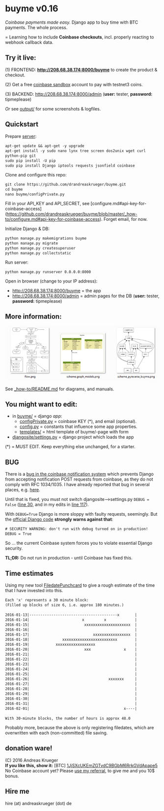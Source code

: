 # buyme v0.16
*Coinbase payments made easy.* Django app to buy time with BTC payments. The whole process.
  
= Learning how to include **Coinbase checkouts**, incl. properly reacting to webhook callback data. 

## Try it live:

(1) FRONTEND: **http://208.68.38.174:8000/buyme** to create the product & checkout.

(2) Get a free [coinbase sandbox](https://sandbox.coinbase.com/) account to pay with testnet3 coins. 

(3) BACKEND: http://208.68.38.174:8000/admin (**user:** tester, **password:** tipmeplease)

*Or* see [output/](output/) for some screenshots & logfiles.

## Quickstart

Prepare [server](_how-to/VPS.md):

    apt-get update && apt-get -y upgrade
    apt-get install -y sudo nano lynx tree screen dos2unix wget curl python-pip git 
    sudo pip install -U pip
    sudo pip install Django iptools requests jsonfield coinbase

Clone and configure this repo:

    git clone https://github.com/drandreaskrueger/buyme.git
    cd buyme
    nano buyme/configPrivate.py

Fill in your API_KEY and API_SECRET, see [configure.md#api-key-for-coinbase-access] (https://github.com/drandreaskrueger/buyme/blob/master/_how-to/configure.md#api-key-for-coinbase-access). Forget email, for now. 

Initialize Django & DB: 

    python manage.py makemigrations buyme
    python manage.py migrate
    python manage.py createsuperuser
    python manage.py collectstatic
    
Run server: 

	python manage.py runserver 0.0.0.0:8000
	
Open in browser (change to your IP address):

* http://208.68.38.174:8000/buyme = the app
* http://208.68.38.174:8000/admin = admin pages for the DB (**user:** tester, **password:** tipmeplease)
    
## More information:
[![diagrams and more](_how-to/img/thumbs.png)](_how-to/README.md)

See [_how-to/README.md](_how-to/README.md) for diagrams, and manuals.

## You might want to edit:
* in [buyme/](buyme/) = django *app*:
  * [configPrivate.py](buyme/configPrivate.py) = coinbase KEY (*), and email (optional). 
  * [config.py](buyme/config.py) = constants that influence some app properties.
  * [templates/](buyme/templates/) = html template of buyme/-page with form
* [djangosite/settings.py](djangosite/settings.py) = django project which loads the app

(*) = MUST EDIT. Keep everything else unchanged, for a starter.

## BUG
There is a [bug in the coinbase notification system](https://github.com/drandreaskrueger/coinbaseTestbed/blob/master/bugs/HOST-header_empty.md) which prevents Django from accepting notification POST requests from coinbase, as they do not comply with RFC 1034/1035. I have already reported that bug in several places, e.g. [here](https://hackerone.com/reports/113936). 

Until that is fixed, you must not switch djangosite-->settings.py ``DEBUG = False`` ([line 30](https://github.com/drandreaskrueger/buyme/blob/master/djangosite/settings.py#L30), and in my edits in [line 117](https://github.com/drandreaskrueger/buyme/blob/master/djangosite/settings.py#L117)).  

With ``DEBUG=True`` Django is more sloppy with faulty requests, seemingly. But the [official Django code](https://github.com/django/django/blob/master/django/conf/project_template/project_name/settings.py-tpl#L25-L26) **strongly warns against that**:

    # SECURITY WARNING: don't run with debug turned on in production!
    DEBUG = True
    
So ... the current Coinbase system forces you to violate essential Django security. 

**TL;DR:** Do not run in production - until Coinbase has fixed this. 


## Time estimates
Using my new tool [FiledatePunchcard](https://github.com/drandreaskrueger/FiledatePunchcard) to give a rough estimate of the time that I have invested into this. 

    Each 'x' represents a 30 minute block:
    (Filled up blocks of size 6, i.e. approx 180 minutes.)
    
    2016-01-13|----------------------------------------x       |
    2016-01-14|                        x         x             |
    2016-01-15|                         xxxxxxxxxxxxxxxxxxxxx  |
    2016-01-16|                                                |
    2016-01-17|                             xxxxxxxxxxxxxxxxx  |
    2016-01-18|               xxxxxxxxxxxxxxxxxxxxxxxxx        |
    2016-01-19|            xxxxxxxxxxxxxxxxxx                  |
    2016-01-20|                         xxx               x    |
    2016-01-21|                                                |
    2016-01-22|                                                |
    2016-01-23|                                                |
    2016-01-24|                                                |
    2016-01-25|                                                |
    2016-01-26|                                    xxxxxxx     |
    2016-01-27|                                                |
    2016-01-28|                                                |
    2016-01-29|                                                |
    2016-01-30|                                                |
    2016-01-31|                                                |
    2016-02-01|                                           x----|
    
    With 30-minute blocks, the number of hours is approx 48.0

Probably more, because the above is only registering filedates, which are overwritten with each (non-committed) file saving. 


## donation ware!
(C) 2016 Andreas Krueger  
**If you like this, show it:** [BTC] [1JjSXcUKEmZGTvdC9BGbM6RrkGVdApape5](http://blockr.io/address/info/1JjSXcUKEmZGTvdC9BGbM6RrkGVdApape5)   
No Coinbase account yet? Please [use my referral](https://www.coinbase.com/join/andreaskrueger), to give me and you 10$ bonus.

## Hire me
hire (at) andreaskrueger (dot) de
  
